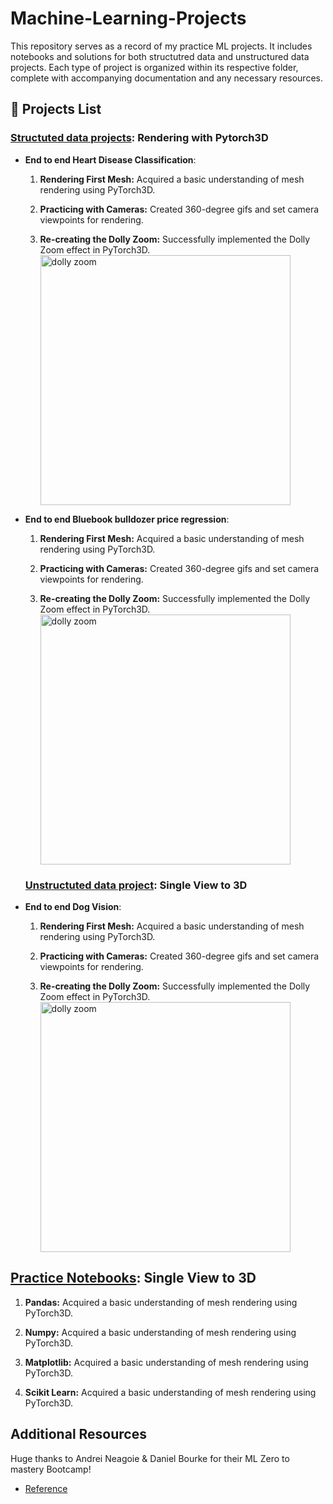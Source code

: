 # Machine-Learning-Projects
This repository serves as a record of my practice ML projects. It includes notebooks and solutions for both structutred data and unstructured data projects. Each type of project is organized within its respective folder, complete with accompanying documentation and any necessary resources.

## 📄 Projects List

### [Structuted data projects](https://github.com/Rishikesh-Jadhav/CMSC848F-3D-Vision/tree/main/Project1): Rendering with Pytorch3D

- **End to end Heart Disease Classification**:

  1. __Rendering First Mesh:__ Acquired a basic understanding of mesh rendering using PyTorch3D.

  2. __Practicing with Cameras:__ Created 360-degree gifs and set camera viewpoints for rendering.

  3. __Re-creating the Dolly Zoom:__ Successfully implemented the Dolly Zoom effect in PyTorch3D.
     <img src="reviews_and_presentations/outputs/a1_dolly_zoom.png" alt="dolly zoom" width="400"/>

- **End to end Bluebook bulldozer price regression**:

  1. __Rendering First Mesh:__ Acquired a basic understanding of mesh rendering using PyTorch3D.

  2. __Practicing with Cameras:__ Created 360-degree gifs and set camera viewpoints for rendering.

  3. __Re-creating the Dolly Zoom:__ Successfully implemented the Dolly Zoom effect in PyTorch3D.
     <img src="reviews_and_presentations/outputs/a1_dolly_zoom.png" alt="dolly zoom" width="400"/>
     
  ### [Unstructuted data project](https://github.com/Rishikesh-Jadhav/CMSC848F-3D-Vision/tree/main/Project2):  Single View to 3D
 
- **End to end Dog Vision**:

  1. __Rendering First Mesh:__ Acquired a basic understanding of mesh rendering using PyTorch3D.

  2. __Practicing with Cameras:__ Created 360-degree gifs and set camera viewpoints for rendering.

  3. __Re-creating the Dolly Zoom:__ Successfully implemented the Dolly Zoom effect in PyTorch3D.
     <img src="reviews_and_presentations/outputs/a1_dolly_zoom.png" alt="dolly zoom" width="400"/>

## [Practice Notebooks](https://github.com/Rishikesh-Jadhav/CMSC848F-3D-Vision/tree/main/Project2):  Single View to 3D
 
  1. __Pandas:__ Acquired a basic understanding of mesh rendering using PyTorch3D.

  2. __Numpy:__ Acquired a basic understanding of mesh rendering using PyTorch3D.

  1. __Matplotlib:__ Acquired a basic understanding of mesh rendering using PyTorch3D.

  1. __Scikit Learn:__ Acquired a basic understanding of mesh rendering using PyTorch3D.

  
## Additional Resources
Huge thanks to Andrei Neagoie & Daniel Bourke for their ML Zero to mastery Bootcamp! 
- [Reference](https://zerotomastery.io/courses/machine-learning-and-data-science-bootcamp/)


